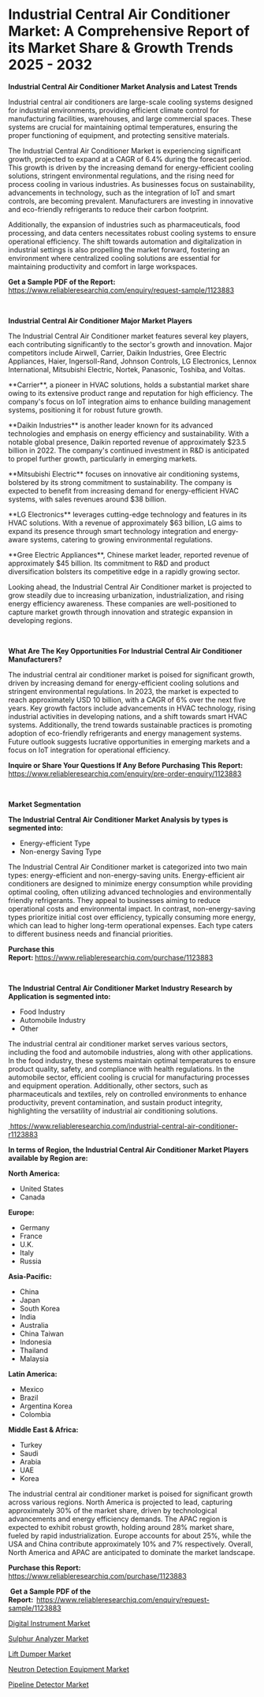 <p><h1>Industrial Central Air Conditioner Market: A Comprehensive Report of its Market Share & Growth Trends 2025 - 2032</h1></p><p><strong>Industrial Central Air Conditioner Market Analysis and Latest Trends</strong></p>
<p><p>Industrial central air conditioners are large-scale cooling systems designed for industrial environments, providing efficient climate control for manufacturing facilities, warehouses, and large commercial spaces. These systems are crucial for maintaining optimal temperatures, ensuring the proper functioning of equipment, and protecting sensitive materials.</p><p>The Industrial Central Air Conditioner Market is experiencing significant growth, projected to expand at a CAGR of 6.4% during the forecast period. This growth is driven by the increasing demand for energy-efficient cooling solutions, stringent environmental regulations, and the rising need for process cooling in various industries. As businesses focus on sustainability, advancements in technology, such as the integration of IoT and smart controls, are becoming prevalent. Manufacturers are investing in innovative and eco-friendly refrigerants to reduce their carbon footprint.</p><p>Additionally, the expansion of industries such as pharmaceuticals, food processing, and data centers necessitates robust cooling systems to ensure operational efficiency. The shift towards automation and digitalization in industrial settings is also propelling the market forward, fostering an environment where centralized cooling solutions are essential for maintaining productivity and comfort in large workspaces.</p></p>
<p><strong>Get a Sample PDF of the Report:&nbsp;</strong> <a href="https://www.reliableresearchiq.com/enquiry/request-sample/1123883?utm_campaign=104&utm_medium=2&utm_source=Github&utm_content=ia&utm_term=18022025&utm_id=industrial-central-air-conditioner">https://www.reliableresearchiq.com/enquiry/request-sample/1123883</a></p>
<p>&nbsp;</p>
<p><strong>Industrial Central Air Conditioner Major Market Players</strong></p>
<p><p>The Industrial Central Air Conditioner market features several key players, each contributing significantly to the sector's growth and innovation. Major competitors include Airwell, Carrier, Daikin Industries, Gree Electric Appliances, Haier, Ingersoll-Rand, Johnson Controls, LG Electronics, Lennox International, Mitsubishi Electric, Nortek, Panasonic, Toshiba, and Voltas.</p><p>**Carrier**, a pioneer in HVAC solutions, holds a substantial market share owing to its extensive product range and reputation for high efficiency. The company's focus on IoT integration aims to enhance building management systems, positioning it for robust future growth.</p><p>**Daikin Industries** is another leader known for its advanced technologies and emphasis on energy efficiency and sustainability. With a notable global presence, Daikin reported revenue of approximately $23.5 billion in 2022. The company's continued investment in R&D is anticipated to propel further growth, particularly in emerging markets.</p><p>**Mitsubishi Electric** focuses on innovative air conditioning systems, bolstered by its strong commitment to sustainability. The company is expected to benefit from increasing demand for energy-efficient HVAC systems, with sales revenues around $38 billion.</p><p>**LG Electronics** leverages cutting-edge technology and features in its HVAC solutions. With a revenue of approximately $63 billion, LG aims to expand its presence through smart technology integration and energy-aware systems, catering to growing environmental regulations.</p><p>**Gree Electric Appliances**, Chinese market leader, reported revenue of approximately $45 billion. Its commitment to R&D and product diversification bolsters its competitive edge in a rapidly growing sector.</p><p>Looking ahead, the Industrial Central Air Conditioner market is projected to grow steadily due to increasing urbanization, industrialization, and rising energy efficiency awareness. These companies are well-positioned to capture market growth through innovation and strategic expansion in developing regions.</p></p>
<p>&nbsp;</p>
<p><strong>What Are The Key Opportunities For Industrial Central Air Conditioner Manufacturers?</strong></p>
<p><p>The industrial central air conditioner market is poised for significant growth, driven by increasing demand for energy-efficient cooling solutions and stringent environmental regulations. In 2023, the market is expected to reach approximately USD 10 billion, with a CAGR of 6% over the next five years. Key growth factors include advancements in HVAC technology, rising industrial activities in developing nations, and a shift towards smart HVAC systems. Additionally, the trend towards sustainable practices is promoting adoption of eco-friendly refrigerants and energy management systems. Future outlook suggests lucrative opportunities in emerging markets and a focus on IoT integration for operational efficiency.</p></p>
<p><strong>Inquire or Share Your Questions If Any Before Purchasing This Report:</strong> <a href="https://www.reliableresearchiq.com/enquiry/pre-order-enquiry/1123883?utm_campaign=104&utm_medium=2&utm_source=Github&utm_content=ia&utm_term=18022025&utm_id=industrial-central-air-conditioner">https://www.reliableresearchiq.com/enquiry/pre-order-enquiry/1123883</a></p>
<p>&nbsp;</p>
<p><strong>Market Segmentation</strong></p>
<p><strong>The Industrial Central Air Conditioner Market Analysis by types is segmented into:</strong></p>
<p><ul><li>Energy-efficient Type</li><li>Non-energy Saving Type</li></ul></p>
<p><p>The Industrial Central Air Conditioner market is categorized into two main types: energy-efficient and non-energy-saving units. Energy-efficient air conditioners are designed to minimize energy consumption while providing optimal cooling, often utilizing advanced technologies and environmentally friendly refrigerants. They appeal to businesses aiming to reduce operational costs and environmental impact. In contrast, non-energy-saving types prioritize initial cost over efficiency, typically consuming more energy, which can lead to higher long-term operational expenses. Each type caters to different business needs and financial priorities.</p></p>
<p><strong>Purchase this Report:&nbsp;</strong><a href="https://www.reliableresearchiq.com/purchase/1123883?utm_campaign=104&utm_medium=2&utm_source=Github&utm_content=ia&utm_term=18022025&utm_id=industrial-central-air-conditioner">https://www.reliableresearchiq.com/purchase/1123883</a></p>
<p>&nbsp;</p>
<p><strong>The Industrial Central Air Conditioner Market Industry Research by Application is segmented into:</strong></p>
<p><ul><li>Food Industry</li><li>Automobile Industry</li><li>Other</li></ul></p>
<p><p>The industrial central air conditioner market serves various sectors, including the food and automobile industries, along with other applications. In the food industry, these systems maintain optimal temperatures to ensure product quality, safety, and compliance with health regulations. In the automobile sector, efficient cooling is crucial for manufacturing processes and equipment operation. Additionally, other sectors, such as pharmaceuticals and textiles, rely on controlled environments to enhance productivity, prevent contamination, and sustain product integrity, highlighting the versatility of industrial air conditioning solutions.</p></p>
<p><a href="https://www.reliableresearchiq.com/industrial-central-air-conditioner-r1123883?utm_campaign=104&utm_medium=2&utm_source=Github&utm_content=ia&utm_term=18022025&utm_id=industrial-central-air-conditioner">&nbsp;https://www.reliableresearchiq.com/industrial-central-air-conditioner-r1123883</a></p>
<p><strong>In terms of Region, the Industrial Central Air Conditioner Market Players available by Region are:</strong></p>
<p>
    <p> <strong> North America: </strong>
        <ul>
            <li>United States</li>
            <li>Canada</li>
        </ul>
        </p> 
    <p> <strong> Europe: </strong>
        <ul>
            <li>Germany</li>
            <li>France</li>
            <li>U.K.</li>
            <li>Italy</li>
            <li>Russia</li>
        </ul>
        </p> 
    <p> <strong> Asia-Pacific: </strong>
        <ul>
            <li>China</li>
            <li>Japan</li>
            <li>South Korea</li>
            <li>India</li>
            <li>Australia</li>
            <li>China Taiwan</li>
            <li>Indonesia</li>
            <li>Thailand</li>
            <li>Malaysia</li>
        </ul>
        </p> 
    <p> <strong> Latin America: </strong>
        <ul>
            <li>Mexico</li>
            <li>Brazil</li>
            <li>Argentina Korea</li>
            <li>Colombia</li>
        </ul>
        </p> 
    <p> <strong> Middle East & Africa: </strong>
        <ul>
            <li>Turkey</li>
            <li>Saudi</li>
            <li>Arabia</li>
            <li>UAE</li>
            <li>Korea</li>
        </ul>
    </p>
    </p>
<p><p>The industrial central air conditioner market is poised for significant growth across various regions. North America is projected to lead, capturing approximately 30% of the market share, driven by technological advancements and energy efficiency demands. The APAC region is expected to exhibit robust growth, holding around 28% market share, fueled by rapid industrialization. Europe accounts for about 25%, while the USA and China contribute approximately 10% and 7% respectively. Overall, North America and APAC are anticipated to dominate the market landscape.</p></p>
<p><strong>Purchase this Report: </strong><a href="https://www.reliableresearchiq.com/purchase/1123883?utm_campaign=104&utm_medium=2&utm_source=Github&utm_content=ia&utm_term=18022025&utm_id=industrial-central-air-conditioner">https://www.reliableresearchiq.com/purchase/1123883</a></p>
<p>&nbsp;<strong>Get a Sample PDF of the Report:&nbsp;&nbsp;</strong><a href="https://www.reliableresearchiq.com/enquiry/request-sample/1123883?utm_campaign=104&utm_medium=2&utm_source=Github&utm_content=ia&utm_term=18022025&utm_id=industrial-central-air-conditioner">https://www.reliableresearchiq.com/enquiry/request-sample/1123883</a></p>
<p><strong></strong></p>
<p><p><a href="https://github.com/jolinolooman/Market-Research-Report-List-1/blob/main/digital-instrument-market.md?utm_campaign=104&utm_medium=2&utm_source=Github&utm_content=ia&utm_term=18022025&utm_id=industrial-central-air-conditioner">Digital Instrument Market</a></p><p><a href="https://github.com/alejnaouare/Market-Research-Report-List-1/blob/main/sulphur-analyzer-market.md?utm_campaign=104&utm_medium=2&utm_source=Github&utm_content=ia&utm_term=18022025&utm_id=industrial-central-air-conditioner">Sulphur Analyzer Market</a></p><p><a href="https://github.com/fraryatena85/Market-Research-Report-List-1/blob/main/lift-dumper-market.md?utm_campaign=104&utm_medium=2&utm_source=Github&utm_content=ia&utm_term=18022025&utm_id=industrial-central-air-conditioner">Lift Dumper Market</a></p><p><a href="https://github.com/sissalgamd/Market-Research-Report-List-1/blob/main/neutron-detection-equipment-market.md?utm_campaign=104&utm_medium=2&utm_source=Github&utm_content=ia&utm_term=18022025&utm_id=industrial-central-air-conditioner">Neutron Detection Equipment Market</a></p><p><a href="https://github.com/wyettillesr4/Market-Research-Report-List-1/blob/main/pipeline-detector-market.md?utm_campaign=104&utm_medium=2&utm_source=Github&utm_content=ia&utm_term=18022025&utm_id=industrial-central-air-conditioner">Pipeline Detector Market</a></p></p>
